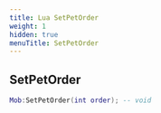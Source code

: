 ```yaml
---
title: Lua SetPetOrder
weight: 1
hidden: true
menuTitle: SetPetOrder
---
```

## SetPetOrder
```lua
Mob:SetPetOrder(int order); -- void
```